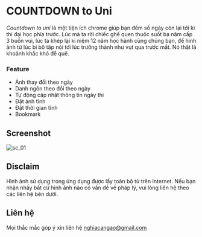 # COUNTDOWN to Uni
*Countdown to uni* là một tiện ích chrome giúp bạn đếm số ngày còn lại tới kì thi đại học phía trước. Lúc mà ta rời chiếc ghế quen thuộc suốt ba năm cấp 3 buồn vui, lúc ta khép lại kỉ niệm 12 năm học hành cùng chúng bạn, để hình ảnh từ lúc bi bô tập nói tới lúc trưởng thành như vụt qua trước mắt. Nó thật là khoảnh khắc khó để quê.
### Feature
* Ảnh thay đổi theo ngày
* Danh ngôn theo đổi theo ngày
* Tự động cập nhật thông tin ngày thi
* Đặt ảnh tĩnh
* Đặt thời gian tĩnh
* Bookmark
## Screenshot
![sc_01](https://i.imgur.com/fPZTBfT.png)

## Disclaim
Hình ảnh sử dụng trong ứng dụng được lấy toàn bộ từ trên Internet. Nếu bạn nhận nhấy bất cứ hình ảnh nào có vấn đề về pháp lý, vui lòng liên hệ theo các liên hệ bên dưới.
    
## Liên hệ
Mọi thắc mắc góp ý xin liên hệ [nghiacangao@gmail.com](nghiacangao@gmail.com)





